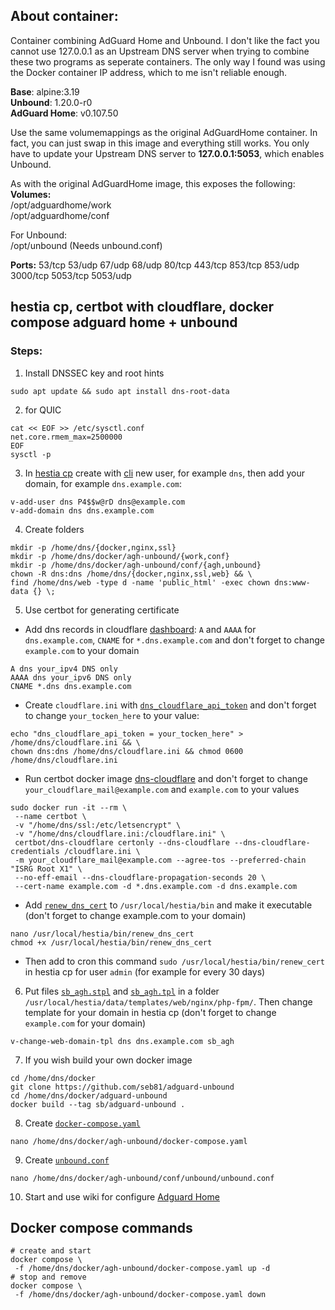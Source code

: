 ## About container:

Container combining AdGuard Home and Unbound. I don't like the fact you cannot use 127.0.0.1 as an Upstream DNS server when trying to 
combine these two programs as seperate containers. The only way I found was using the Docker container IP address, which to me isn't 
reliable enough.

**Base**: alpine:3.19 \
**Unbound**: 1.20.0-r0 \
**AdGuard Home**: v0.107.50

Use the same volumemappings as the original AdGuardHome container. In fact, you can just swap in this image and everything still works. You only have to update your Upstream DNS server to __127.0.0.1:5053__, which enables Unbound.

As with the original AdGuardHome image, this exposes the following: \
**Volumes:** \
/opt/adguardhome/work \
/opt/adguardhome/conf

For Unbound: \
/opt/unbound (Needs unbound.conf)

**Ports:**
53/tcp 53/udp 67/udp 68/udp 80/tcp 443/tcp 853/tcp 853/udp 3000/tcp 5053/tcp 5053/udp

## hestia cp, certbot with cloudflare, docker compose adguard home + unbound
### Steps:
1) Install DNSSEC key and root hints
```
sudo apt update && sudo apt install dns-root-data
```
2) for QUIC
```
cat << EOF >> /etc/sysctl.conf
net.core.rmem_max=2500000
EOF
sysctl -p
```
3) In [hestia cp](https://hestiacp.com) create with [cli](https://hestiacp.com/docs/reference/cli.html) new user, for example `dns`, then add your domain, for example `dns.example.com`: 
```
v-add-user dns P4$$w@rD dns@example.com
v-add-domain dns dns.example.com
```
4) Create folders
```
mkdir -p /home/dns/{docker,nginx,ssl}
mkdir -p /home/dns/docker/agh-unbound/{work,conf}
mkdir -p /home/dns/docker/agh-unbound/conf/{agh,unbound}
chown -R dns:dns /home/dns/{docker,nginx,ssl,web} && \
find /home/dns/web -type d -name 'public_html' -exec chown dns:www-data {} \;
```
5) Use certbot for generating certificate
- Add dns records in cloudflare [dashboard](https://dash.cloudflare.com): `A` and `AAAA` for `dns.example.com`, `CNAME` for `*.dns.example.com` and don't forget to change `example.com` to your domain
```
A dns your_ipv4 DNS only
AAAA dns your_ipv6 DNS only
CNAME *.dns dns.example.com
```
- Create `cloudflare.ini` with [`dns_cloudflare_api_token`](https://dash.cloudflare.com/profile/api-tokens) and don't forget to change `your_tocken_here` to your value:
```
echo "dns_cloudflare_api_token = your_tocken_here" > /home/dns/cloudflare.ini && \
chown dns:dns /home/dns/cloudflare.ini && chmod 0600 /home/dns/cloudflare.ini
```
- Run certbot docker image [dns-cloudflare](https://hub.docker.com/r/certbot/dns-cloudflare) and don't forget to change `your_cloudflare_mail@example.com` and `example.com` to your values
```
sudo docker run -it --rm \
 --name certbot \
 -v "/home/dns/ssl:/etc/letsencrypt" \
 -v "/home/dns/cloudflare.ini:/cloudflare.ini" \
 certbot/dns-cloudflare certonly --dns-cloudflare --dns-cloudflare-credentials /cloudflare.ini \
 -m your_cloudflare_mail@example.com --agree-tos --preferred-chain "ISRG Root X1" \
 --no-eff-email --dns-cloudflare-propagation-seconds 20 \
 --cert-name example.com -d *.dns.example.com -d dns.example.com
```
- Add [`renew_dns_cert`](https://raw.githubusercontent.com/seb81/adguard-unbound/master/usr/local/hestia/bin/renew_dns_cert) to `/usr/local/hestia/bin` and make it executable (don't forget to change example.com to your domain)
```
nano /usr/local/hestia/bin/renew_dns_cert
chmod +x /usr/local/hestia/bin/renew_dns_cert
```
- Then add to cron this command `sudo /usr/local/hestia/bin/renew_cert` in hestia cp for user `admin` (for example for every 30 days)
6) Put files [`sb_agh.stpl`](https://raw.githubusercontent.com/seb81/adguard-unbound/master/usr/local/hestia/data/templates/web/nginx/php-fpm/sb_agh.stpl) and [`sb_agh.tpl`](https://raw.githubusercontent.com/seb81/adguard-unbound/master/usr/local/hestia/data/templates/web/nginx/php-fpm/sb_agh.tpl) in a folder `/usr/local/hestia/data/templates/web/nginx/php-fpm/`. Then change template for your domain in hestia cp (don't forget to change `example.com` for your domain)
```
v-change-web-domain-tpl dns dns.example.com sb_agh
```
7) If you wish build your own docker image
```
cd /home/dns/docker
git clone https://github.com/seb81/adguard-unbound
cd /home/dns/docker/adguard-unbound
docker build --tag sb/adguard-unbound .
```
8) Create [`docker-compose.yaml`](https://raw.githubusercontent.com/seb81/adguard-unbound/master/docker-compose.yaml)
```
nano /home/dns/docker/agh-unbound/docker-compose.yaml
```
9) Create [`unbound.conf`](https://raw.githubusercontent.com/seb81/adguard-unbound/master/files/unbound/unbound.conf)
```
nano /home/dns/docker/agh-unbound/conf/unbound/unbound.conf
```
10) Start and use wiki for configure [Adguard Home](https://github.com/AdguardTeam/AdGuardHome/wiki)

## Docker compose commands
```
# create and start
docker compose \
 -f /home/dns/docker/agh-unbound/docker-compose.yaml up -d
# stop and remove
docker compose \
 -f /home/dns/docker/agh-unbound/docker-compose.yaml down
```








